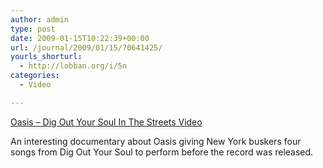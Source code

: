```yaml
---
author: admin
type: post
date: 2009-01-15T10:22:39+00:00
url: /journal/2009/01/15/70641425/
yourls_shorturl:
  - http://lobban.org/i/5n
categories:
  - Video

---
```

[Oasis &#8211; Dig Out Your Soul In The Streets Video][1]

An interesting documentary about Oasis giving New York buskers four songs from Dig Out Your Soul to perform before the record was released.

 [1]: http://vids.myspace.com/index.cfm?fuseaction=vids.individual&VideoID=50015059
